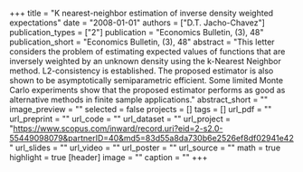 +++
title = "K nearest-neighbor estimation of inverse density weighted expectations"
date = "2008-01-01"
authors = ["D.T. Jacho-Chavez"]
publication_types = ["2"]
publication = "Economics Bulletin, (3), 48"
publication_short = "Economics Bulletin, (3), 48"
abstract = "This letter considers the problem of estimating expected values of functions that are inversely weighted by an unknown density using the k-Nearest Neighbor method. L2-consistency is established. The proposed estimator is also shown to be asymptotically semiparametric efficient. Some limited Monte Carlo experiments show that the proposed estimator performs as good as alternative methods in finite sample applications."
abstract_short = ""
image_preview = ""
selected = false
projects = []
tags = []
url_pdf = ""
url_preprint = ""
url_code = ""
url_dataset = ""
url_project = "https://www.scopus.com/inward/record.uri?eid=2-s2.0-55449098079&partnerID=40&md5=83d55a8da730b6e2526ef8df02941e42"
url_slides = ""
url_video = ""
url_poster = ""
url_source = ""
math = true
highlight = true
[header]
image = ""
caption = ""
+++
